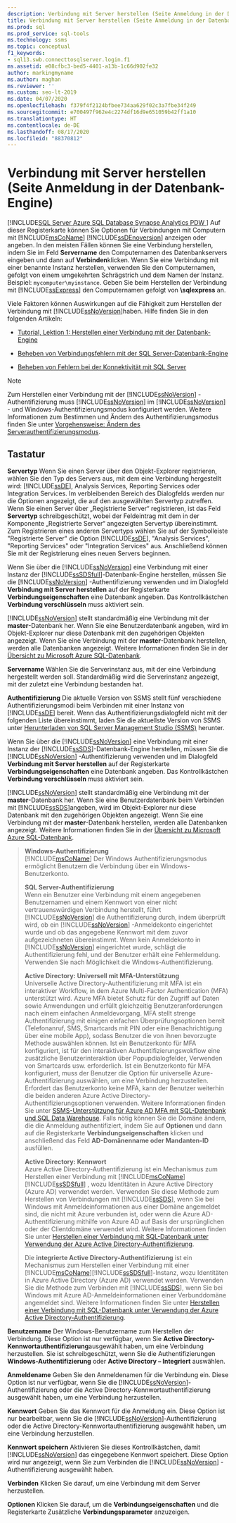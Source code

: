 ```yaml
---
description: Verbindung mit Server herstellen (Seite Anmeldung in der Datenbank-Engine)
title: Verbindung mit Server herstellen (Seite Anmeldung in der Datenbank-Engine)
ms.prod: sql
ms.prod_service: sql-tools
ms.technology: ssms
ms.topic: conceptual
f1_keywords:
- sql13.swb.connecttosqlserver.login.f1
ms.assetid: e08cfbc3-bed5-4401-a13b-1c66d902fe32
author: markingmyname
ms.author: maghan
ms.reviewer: ''
ms.custom: seo-lt-2019
ms.date: 04/07/2020
ms.openlocfilehash: f379f4f2124bfbee734aa629f02c3a7fbe34f249
ms.sourcegitcommit: e700497f962e4c2274df16d9e651059b42ff1a10
ms.translationtype: HT
ms.contentlocale: de-DE
ms.lasthandoff: 08/17/2020
ms.locfileid: "88370812"
---
```

# <a name="connect-to-server-login-page-database-engine"></a>Verbindung mit Server herstellen (Seite Anmeldung in der Datenbank-Engine)

[!INCLUDE[SQL Server Azure SQL Database Synapse Analytics PDW ](../../includes/applies-to-version/sql-asdb-asdbmi-asa-pdw.md)]
Auf dieser Registerkarte können Sie Optionen für Verbindungen mit Computern mit [!INCLUDE[msCoName](../../includes/msconame_md.md)] [!INCLUDE[ssDEnoversion](../../includes/ssdenoversion_md.md)] anzeigen oder angeben. In den meisten Fällen können Sie eine Verbindung herstellen, indem Sie im Feld **Servername** den Computernamen des Datenbankservers eingeben und dann auf **Verbinden**klicken. Wenn Sie eine Verbindung mit einer benannte Instanz herstellen, verwenden Sie den Computernamen, gefolgt von einem umgekehrten Schrägstrich und dem Namen der Instanz. Beispiel: `mycomputer\myinstance`. Geben Sie beim Herstellen der Verbindung mit [!INCLUDE[ssExpress](../../includes/ssexpress_md.md)] den Computernamen gefolgt von **\sqlexpress** an.

Viele Faktoren können Auswirkungen auf die Fähigkeit zum Herstellen der Verbindung mit [!INCLUDE[ssNoVersion](../../includes/ssnoversion-md.md)]haben. Hilfe finden Sie in den folgenden Artikeln:

- [Tutorial, Lektion 1: Herstellen einer Verbindung mit der Datenbank-Engine](../../relational-databases/lesson-1-connecting-to-the-database-engine.md)

- [Beheben von Verbindungsfehlern mit der SQL Server-Datenbank-Engine](../../database-engine/configure-windows/troubleshoot-connecting-to-the-sql-server-database-engine.md)  

- [Beheben von Fehlern bei der Konnektivität mit SQL Server](https://support.microsoft.com/help/4009936/solving-connectivity-errors-to-sql-server)

> [!NOTE]
> Zum Herstellen einer Verbindung mit der [!INCLUDE[ssNoVersion](../../includes/ssnoversion-md.md)] -Authentifizierung muss [!INCLUDE[ssNoVersion](../../includes/ssnoversion-md.md)] im [!INCLUDE[ssNoVersion](../../includes/ssnoversion-md.md)] - und Windows-Authentifizierungsmodus konfiguriert werden. Weitere Informationen zum Bestimmen und Ändern des Authentifizierungsmodus finden Sie unter [Vorgehensweise: Ändern des Serverauthentifizierungsmodus](../../database-engine/configure-windows/change-server-authentication-mode.md).  

## <a name="options"></a>Tastatur

**Servertyp** Wenn Sie einen Server über den Objekt-Explorer registrieren, wählen Sie den Typ des Servers aus, mit dem eine Verbindung hergestellt wird: [!INCLUDE[ssDE](../../includes/ssde_md.md)], Analysis Services, Reporting Services oder Integration Services. Im verbleibenden Bereich des Dialogfelds werden nur die Optionen angezeigt, die auf den ausgewählten Servertyp zutreffen. Wenn Sie einen Server über „Registrierte Server“ registrieren, ist das Feld **Servertyp** schreibgeschützt, wobei der Feldeintrag mit dem in der Komponente „Registrierte Server“ angezeigten Servertyp übereinstimmt. Zum Registrieren eines anderen Servertyps wählen Sie auf der Symbolleiste "Registrierte Server" die Option [!INCLUDE[ssDE](../../includes/ssde_md.md)], "Analysis Services", "Reporting Services" oder "Integration Services" aus. Anschließend können Sie mit der Registrierung eines neuen Servers beginnen.

Wenn Sie über die [!INCLUDE[ssNoVersion](../../includes/ssnoversion-md.md)] eine Verbindung mit einer Instanz der [!INCLUDE[ssSDSfull](../../includes/sssdsfull-md.md)]-Datenbank-Engine herstellen, müssen Sie die [!INCLUDE[ssNoVersion](../../includes/ssnoversion-md.md)] -Authentifizierung verwenden und im Dialogfeld **Verbindung mit Server herstellen** auf der Registerkarte **Verbindungseigenschaften** eine Datenbank angeben. Das Kontrollkästchen **Verbindung verschlüsseln** muss aktiviert sein.

[!INCLUDE[ssNoVersion](../../includes/ssnoversion-md.md)] stellt standardmäßig eine Verbindung mit der **master**-Datenbank her. Wenn Sie eine Benutzerdatenbank angeben, wird im Objekt-Explorer nur diese Datenbank mit den zugehörigen Objekten angezeigt. Wenn Sie eine Verbindung mit der **master**-Datenbank herstellen, werden alle Datenbanken angezeigt. Weitere Informationen finden Sie in der [Übersicht zu Microsoft Azure SQL-Datenbank](/azure/sql-database/sql-database-technical-overview/).

**Servername** Wählen Sie die Serverinstanz aus, mit der eine Verbindung hergestellt werden soll. Standardmäßig wird die Serverinstanz angezeigt, mit der zuletzt eine Verbindung bestanden hat.  

**Authentifizierung** Die aktuelle Version von SSMS stellt fünf verschiedene Authentifizierungsmodi beim Verbinden mit einer Instanz von [!INCLUDE[ssDE](../../includes/ssde_md.md)] bereit. Wenn das Authentifizierungsdialogfeld nicht mit der folgenden Liste übereinstimmt, laden Sie die aktuellste Version von SSMS unter [Herunterladen von SQL Server Management Studio (SSMS)](../download-sql-server-management-studio-ssms.md) herunter.

Wenn Sie über die [!INCLUDE[ssNoVersion](../../includes/ssnoversion-md.md)] eine Verbindung mit einer Instanz der [!INCLUDE[ssSDS](../../includes/sssds-md.md)]-Datenbank-Engine herstellen, müssen Sie die [!INCLUDE[ssNoVersion](../../includes/ssnoversion-md.md)] -Authentifizierung verwenden und im Dialogfeld **Verbindung mit Server herstellen** auf der Registerkarte **Verbindungseigenschaften** eine Datenbank angeben. Das Kontrollkästchen **Verbindung verschlüsseln** muss aktiviert sein.

[!INCLUDE[ssNoVersion](../../includes/ssnoversion-md.md)] stellt standardmäßig eine Verbindung mit der **master**-Datenbank her. Wenn Sie eine Benutzerdatenbank beim Verbinden mit [!INCLUDE[ssSDS](../../includes/sssds-md.md)]angeben, wird im Objekt-Explorer nur diese Datenbank mit den zugehörigen Objekten angezeigt. Wenn Sie eine Verbindung mit der **master**-Datenbank herstellen, werden alle Datenbanken angezeigt. Weitere Informationen finden Sie in der [Übersicht zu Microsoft Azure SQL-Datenbank](/azure/sql-database/sql-database-technical-overview/).

> **Windows-Authentifizierung**  
> [!INCLUDE[msCoName](../../includes/msconame_md.md)] Der Windows Authentifizierungsmodus ermöglicht Benutzern die Verbindung über ein Windows-Benutzerkonto.  
>
> **SQL Server-Authentifizierung**  
> Wenn ein Benutzer eine Verbindung mit einem angegebenen Benutzernamen und einem Kennwort von einer nicht vertrauenswürdigen Verbindung herstellt, führt [!INCLUDE[ssNoVersion](../../includes/ssnoversion-md.md)] die Authentifizierung durch, indem überprüft wird, ob ein [!INCLUDE[ssNoVersion](../../includes/ssnoversion-md.md)] -Anmeldekonto eingerichtet wurde und ob das angegebene Kennwort mit dem zuvor aufgezeichneten übereinstimmt. Wenn kein Anmeldekonto in [!INCLUDE[ssNoVersion](../../includes/ssnoversion-md.md)] eingerichtet wurde, schlägt die Authentifizierung fehl, und der Benutzer erhält eine Fehlermeldung. Verwenden Sie nach Möglichkeit die Windows-Authentifizierung.  
>
> **Active Directory: Universell mit MFA-Unterstützung**  
> Universelle Active Directory-Authentifizierung mit MFA ist ein interaktiver Workflow, in dem Azure Multi-Factor Authentication (MFA) unterstützt wird. Azure MFA bietet Schutz für den Zugriff auf Daten sowie Anwendungen und erfüllt gleichzeitig Benutzeranforderungen nach einem einfachen Anmeldevorgang. MFA stellt strenge Authentifizierung mit einigen einfachen Überprüfungsoptionen bereit (Telefonanruf, SMS, Smartcards mit PIN oder eine Benachrichtigung über eine mobile App), sodass Benutzer die von ihnen bevorzugte Methode auswählen können. Ist ein Benutzerkonto für MFA konfiguriert, ist für den interaktiven Authentifizierungswokflow eine zusätzliche Benutzerinteraktion über Popupdialogfelder, Verwenden von Smartcards usw. erforderlich. Ist ein Benutzerkonto für MFA konfiguriert, muss der Benutzer die Option für universelle Azure-Authentifizierung auswählen, um eine Verbindung herzustellen. Erfordert das Benutzerkonto keine MFA, kann der Benutzer weiterhin die beiden anderen Azure Active Directory-Authentifizierungsoptionen verwenden. Weitere Informationen finden Sie unter [SSMS-Unterstützung für Azure AD MFA mit SQL-Datenbank und SQL Data Warehouse](https://azure.microsoft.com/documentation/articles/sql-database-ssms-mfa-authentication/). Falls nötig können Sie die Domäne ändern, die die Anmeldung authentifiziert, indem Sie auf **Optionen** und dann auf die Registerkarte **Verbindungseigenschaften** klicken und anschließend das Feld **AD-Domänenname oder Mandanten-ID** ausfüllen.
>
> **Active Directory: Kennwort**  
> Azure Active Directory-Authentifizierung ist ein Mechanismus zum Herstellen einer Verbindung mit [!INCLUDE[msCoName](../../includes/msconame_md.md)][!INCLUDE[ssSDSfull](../../includes/sssdsfull-md.md)] , wozu Identitäten in Azure Active Directory (Azure AD) verwendet werden.  Verwenden Sie diese Methode zum Herstellen von Verbindungen mit [!INCLUDE[ssSDS](../../includes/sssds-md.md)], wenn Sie bei Windows mit Anmeldeinformationen aus einer Domäne angemeldet sind, die nicht mit Azure verbunden ist, oder wenn die Azure AD-Authentifizierung mithilfe von Azure AD auf Basis der ursprünglichen oder der Clientdomäne verwendet wird. Weitere Informationen finden Sie unter [Herstellen einer Verbindung mit SQL-Datenbank unter Verwendung der Azure Active Directory-Authentifizierung](https://azure.microsoft.com/documentation/articles/sql-database-aad-authentication/).  
>
> Die **integrierte Active Directory-Authentifizierung** ist ein Mechanismus zum Herstellen einer Verbindung mit einer [!INCLUDE[msCoName](../../includes/msconame_md.md)][!INCLUDE[ssSDSfull](../../includes/sssdsfull-md.md)]-Instanz, wozu Identitäten in Azure Active Directory (Azure AD) verwendet werden. Verwenden Sie die Methode zum Verbinden mit [!INCLUDE[ssSDS](../../includes/sssds-md.md)], wenn Sie bei Windows mit Azure AD-Anmeldeinformationen einer Verbunddomäne angemeldet sind. Weitere Informationen finden Sie unter [Herstellen einer Verbindung mit SQL-Datenbank unter Verwendung der Azure Active Directory-Authentifizierung](https://azure.microsoft.com/documentation/articles/sql-database-aad-authentication/).  
  
**Benutzername** Der Windows-Benutzername zum Herstellen der Verbindung. Diese Option ist nur verfügbar, wenn Sie **Active Directory-Kennwortauthentifizierung**ausgewählt haben, um eine Verbindung herzustellen. Sie ist schreibgeschützt, wenn Sie die Authentifizierungen **Windows-Authentifizierung** oder **Active Directory – Integriert** auswählen.

**Anmeldename** Geben Sie den Anmeldenamen für die Verbindung ein. Diese Option ist nur verfügbar, wenn Sie die [!INCLUDE[ssNoVersion](../../includes/ssnoversion-md.md)]-Authentifizierung oder die Active Directory-Kennwortauthentifizierung ausgewählt haben, um eine Verbindung herzustellen.

**Kennwort** Geben Sie das Kennwort für die Anmeldung ein. Diese Option ist nur bearbeitbar, wenn Sie die [!INCLUDE[ssNoVersion](../../includes/ssnoversion-md.md)]-Authentifizierung oder die Active Directory-Kennwortauthentifizierung ausgewählt haben, um eine Verbindung herzustellen.

**Kennwort speichern** Aktivieren Sie dieses Kontrollkästchen, damit [!INCLUDE[ssNoVersion](../../includes/ssnoversion-md.md)] das eingegebene Kennwort speichert. Diese Option wird nur angezeigt, wenn Sie zum Verbinden die [!INCLUDE[ssNoVersion](../../includes/ssnoversion-md.md)] -Authentifizierung ausgewählt haben.

**Verbinden** Klicken Sie darauf, um eine Verbindung mit dem Server herzustellen.  

**Optionen** Klicken Sie darauf, um die **Verbindungseigenschaften** und die Registerkarte Zusätzliche **Verbindungsparameter** anzuzeigen.
